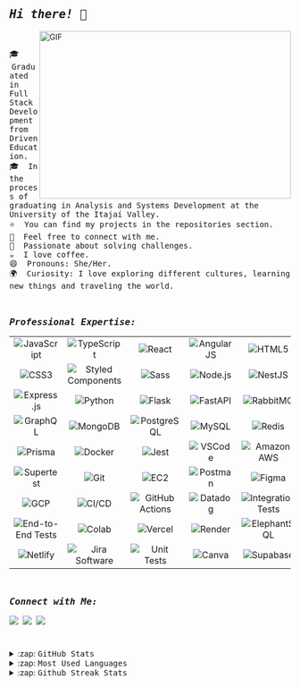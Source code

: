 ## <samp>*Hi there!* 👋 

<img align="right" alt="GIF" src="https://dev-to-uploads.s3.amazonaws.com/i/d4tvukbt5mra37cvwklk.gif?raw=true" width="450" height="300"/>

<br>

🎓 &nbsp;<samp>Graduated in Full Stack Development from Driven Education.\
🎓 &nbsp;In the process of graduating in Analysis and Systems Development at the University of the Itajaí Valley.\
⭐ &nbsp;You can find my projects in the repositories section.\
💬 &nbsp;Feel free to connect with me.\
🧩 &nbsp;Passionate about solving challenges.\
☕ &nbsp;I love coffee.\
😄 &nbsp;Pronouns: She/Her.\
🌍 &nbsp;Curiosity: I love exploring different cultures, learning new things and traveling the world.

<img src="https://github.com/natividadesusana/natividadesusana/assets/95102911/8fc06a5b-ddf4-4b7f-a858-43be8dd803c3" width="100%" height="10px">

### *<samp>Professional Expertise:*

<table>
  <tr>
    <td align="center">
      <img alt="JavaScript" src="https://img.shields.io/badge/-JavaScript-000?style=for-the-badge&logo=javascript" />
    </td>
    <td align="center">
      <img alt="TypeScript" src="https://img.shields.io/badge/-TypeScript-000?style=for-the-badge&logo=typescript" />
    </td>
    <td align="center">
      <img alt="React" src="https://img.shields.io/badge/-React-000?style=for-the-badge&logo=react" />
    </td>
    <td align="center">
      <img alt="AngularJS" src="https://img.shields.io/badge/-AngularJS-000?style=for-the-badge&logo=angularjs" />
    </td>
    <td align="center">
      <img alt="HTML5" src="https://img.shields.io/badge/-HTML5-000?style=for-the-badge&logo=HTML5" />
    </td>
  </tr>
  <tr>
    <td align="center">
      <img alt="CSS3" src="https://img.shields.io/badge/-CSS3-000?style=for-the-badge&logo=CSS3&logoColor=blue" />
    </td>
    <td align="center">
      <img alt="Styled Components" src="https://img.shields.io/badge/Styled--Components-000?style=for-the-badge&logo=styled-components" />
    </td>
    <td align="center">
      <img alt="Sass" src="https://img.shields.io/badge/-Sass-000?style=for-the-badge&logo=Sass" />
    </td>
    <td align="center">
      <img alt="Node.js" src="https://img.shields.io/badge/-Node.js-000?style=for-the-badge&logo=node.js" />
    </td>
    <td align="center">
      <img alt="NestJS" src="https://img.shields.io/badge/NestJS-000?style=for-the-badge&logo=nestjs&logoColor=red" />
    </td>
  </tr>
  <tr>
    <td align="center">
      <img alt="Express.js" src="https://img.shields.io/badge/Express.js-000?style=for-the-badge&logo=express" />
    </td>
    <td align="center">
      <img alt="Python" src="https://img.shields.io/badge/-Python-000?style=for-the-badge&logo=python" />
    </td>
    <td align="center">
      <img alt="Flask" src="https://img.shields.io/badge/-Flask-000?style=for-the-badge&logo=flask" />
    </td>
    <td align="center">
      <img alt="FastAPI" src="https://img.shields.io/badge/-FastAPI-000?&style=for-the-badge&logo=FastAPI" />
    </td>
    <td align="center">
      <img alt="RabbitMQ" src="https://img.shields.io/badge/-RabbitMQ-000?style=for-the-badge&logo=rabbitmq" />
    </td>
  </tr>
  <tr>
    <td align="center">
      <img alt="GraphQL" src="https://img.shields.io/badge/-GraphQL-000?style=for-the-badge&logo=graphql" />
    </td>
    <td align="center">
      <img alt="MongoDB" src="https://img.shields.io/badge/MongoDB-000?style=for-the-badge&logo=mongodb" />
    </td>
    <td align="center">
      <img alt="PostgreSQL" src="https://img.shields.io/badge/-PostgreSQL-000?style=for-the-badge&logo=postgresql" />
    </td>
    <td align="center">
      <img alt="MySQL" src="https://img.shields.io/badge/-MySQL-000?style=for-the-badge&logo=mysql&logoColor=white" />
    </td>
    <td align="center">
      <img alt="Redis" src="https://img.shields.io/badge/Redis-000?&style=for-the-badge&logo=Redis&logoColor=red" />
    </td>
  </tr>
  <tr>
    <td align="center">
      <img alt="Prisma" src="https://img.shields.io/badge/Prisma-000?style=for-the-badge&logo=Prisma" />
    </td>
    <td align="center">
      <img alt="Docker" src="https://img.shields.io/badge/-Docker-000?style=for-the-badge&logo=docker" />
    </td>
    <td align="center">
      <img alt="Jest" src="https://img.shields.io/badge/Jest-000?style=for-the-badge&logo=Jest&logoColor=red" />
    </td>
    <td align="center">
      <img alt="VSCode" src="https://img.shields.io/badge/VSCode-000?style=for-the-badge&logo=visual%20studio%20code&logoColor=blue" />
    </td>
    <td align="center">
      <img alt="Amazon AWS" src="https://img.shields.io/badge/Amazon_AWS-000?style=for-the-badge&logo=amazonaws" />
    </td>
  </tr>
  <tr>
    <td align="center">
      <img alt="Supertest" src="https://img.shields.io/badge/-Supertest-000?style=for-the-badge&logo=jest" />
    </td>
    <td align="center">
      <img alt="Git" src="https://img.shields.io/badge/-Git-000?style=for-the-badge&logo=git" />
    </td>
    <td align="center">
      <img alt="EC2" src="https://img.shields.io/badge/-EC2-000?style=for-the-badge&logo=amazonaws" />
    </td>
    <td align="center">
      <img alt="Postman" src="https://img.shields.io/badge/-Postman-000?style=for-the-badge&logo=postman" />
    </td>
    <td align="center">
      <img alt="Figma" src="https://img.shields.io/badge/-Figma-000?&style=for-the-badge&logo=figma" />
    </td>
  </tr>
  <tr>
    <td align="center">
      <img alt="GCP" src="https://img.shields.io/badge/-GCP-000?style=for-the-badge&logo=google-cloud" />
    </td>
    <td align="center">
      <img alt="CI/CD" src="https://img.shields.io/badge/-CI/CD-000?style=for-the-badge&logo=githubactions&logoColor=white" />
    </td>
    <td align="center">
      <img alt="GitHub Actions" src="https://img.shields.io/badge/-GitHub%20Actions-000?style=for-the-badge&logo=github-actions" />
    </td>
    <td align="center">
      <img alt="Datadog" src="https://img.shields.io/badge/-Datadog-000?style=for-the-badge&logo=datadog" />
    </td>
    <td align="center">
      <img alt="Integration Tests" src="https://img.shields.io/badge/-Integration%20Tests-000?style=for-the-badge&logo=jest" />
    </td>
  </tr>
  <tr>
    <td align="center">
      <img alt="End-to-End Tests" src="https://img.shields.io/badge/-End_to_End%20Tests-000?style=for-the-badge&logo=jest" />
    </td>
    <td align="center">
      <img alt="Colab" src="https://img.shields.io/badge/Colab-000?style=for-the-badge&logo=googlecolab" />
    </td>
    <td align="center">
      <img alt="Vercel" src="https://img.shields.io/badge/-Vercel-000?style=for-the-badge&logo=vercel" />
    </td>
    <td align="center">
      <img alt="Render" src="https://img.shields.io/badge/-Render-000?style=for-the-badge&logo=render" />
    </td>
    <td align="center">
      <img alt="ElephantSQL" src="https://img.shields.io/badge/-ElephantSQL-000?style=for-the-badge&logo=render" />
    </td>
  </tr>
  <tr>
    <td align="center">
      <img alt="Netlify" src="https://img.shields.io/badge/-Netlify-000?style=for-the-badge&logo=netlify" />
    </td>
    <td align="center">
      <img alt="Jira Software" src="https://img.shields.io/badge/Jira-000?style=for-the-badge&logo=Jira&logoColor=blue" />
    </td>
     <td align="center">
      <img alt="Unit Tests" src="https://img.shields.io/badge/-Unit%20Tests-000?style=for-the-badge&logo=jest" />
    </td>
     <td align="center">
      <img alt="Canva" src="https://img.shields.io/badge/-Canva-000?&style=for-the-badge&logo=Canva" />
    </td>
    <td align="center">
      <img alt="Supabase" src="https://img.shields.io/badge/-Supabase-000?style=for-the-badge&logo=supabase" />
    </td>
  </tr>
</table>
  
<img src="https://github.com/natividadesusana/natividadesusana/assets/95102911/8fc06a5b-ddf4-4b7f-a858-43be8dd803c3" width="100%" height="10px">

### *<samp>Connect with Me:*

<div> 
  <a href="https://www.linkedin.com/in/natividadesusana/"><img src="https://img.shields.io/badge/-LinkedIn-000?style=for-the-badge&logo=linkedin&logoColor=blue" target="_blank"></a>&nbsp;
  <a href = "mailto:susanajdsn@gmail.com"><img src="https://img.shields.io/badge/-Gmail-000?style=for-the-badge&logo=gmail&logoColor=orange" target="_blank"></a>&nbsp;
  <a href="https://instagram.com/natividadesusana" target="_blank"><img src="https://img.shields.io/badge/-Instagram-000?style=for-the-badge&logo=instagram&logoColor=pink" target="_blank"></a>&nbsp;
  
 #
  
<details>
  <summary>:zap: <samp>GitHub Stats</summary>
  <img height="172em" alt="Susana's GitHub Stats" src="https://github-readme-stats.vercel.app/api?username=natividadesusana&count_private=true&show_icons=true&theme=rose_pine&bg_color"/>
</details>

<details>
  <summary>:zap: <samp>Most Used Languages</summary>
  <img height="172em" alt="Susana's GitHub Top Languages" src="https://github-readme-stats.vercel.app/api/top-langs/?username=natividadesusana&layout=compact&langs_count=10&theme=rose_pine&bg_color&hide=python"/>
</details>

<details>
  <summary>:zap: <samp>Github Streak Stats</summary>
  <img height="172em" alt="Susana's GitHub Streak Stats" src="https://github-readme-streak-stats.herokuapp.com/?user=natividadesusana&theme=rose_pine&bg_color&hide=python"/>
</details>

